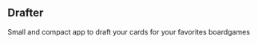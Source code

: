 <script src="https://code.jquery.com/jquery-3.5.1.js" integrity="sha256-QWo7LDvxbWT2tbbQ97B53yJnYU3WhH/C8ycbRAkjPDc=" crossorigin="anonymous"></script>

 



## Drafter

Small and compact app to draft your cards for your favorites boardgames

<div id="text"></div>

<script>
$().ready(function() {
   $("#text").html("Text added by jQuery code.");
});
</script>
